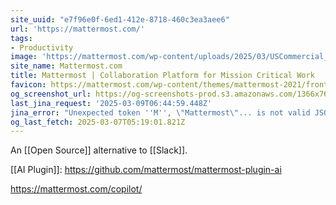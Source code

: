 ```yaml
---
site_uuid: "e7f96e0f-6ed1-412e-8718-460c3ea3aee6"
url: 'https://mattermost.com/'
tags:
- Productivity
image: 'https://mattermost.com/wp-content/uploads/2025/03/USCommercial_1200x628_V2.png'
site_name: Mattermost.com
title: Mattermost | Collaboration Platform for Mission Critical Work
favicon: https://mattermost.com/wp-content/themes/mattermost-2021/frontend/dist/img/favicon/v2/favicon-32x32.png
og_screenshot_url: https://og-screenshots-prod.s3.amazonaws.com/1366x768/80/false/458f3c54b00e63ea7395c90e36211f1cfd4a8a0b05a0fd86a7f073e9d3fb818b.jpeg
last_jina_request: '2025-03-09T06:44:59.448Z'
jina_error: "Unexpected token ''M'', \"Mattermost\"... is not valid JSON"
og_last_fetch: 2025-03-07T05:19:01.821Z
---
```




An [[Open Source]] alternative to [[Slack]]. 

[[AI Plugin]]: https://github.com/mattermost/mattermost-plugin-ai

https://mattermost.com/copilot/
